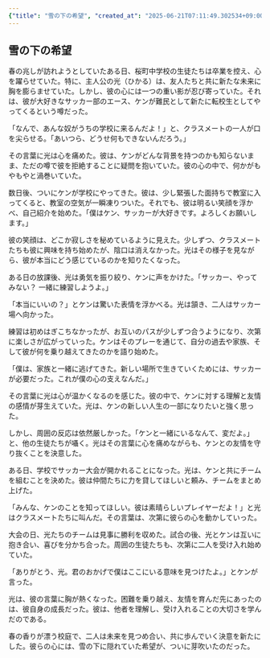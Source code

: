 ```yaml
---
{"title": "雪の下の希望", "created_at": "2025-06-21T07:11:49.302534+09:00"}
---
```


## 雪の下の希望

春の兆しが訪れようとしていたある日、桜町中学校の生徒たちは卒業を控え、心を躍らせていた。特に、主人公の光（ひかる）は、友人たちと共に新たな未来に胸を膨らませていた。しかし、彼の心には一つの重い影が忍び寄っていた。それは、彼が大好きなサッカー部のエース、ケンが難民として新たに転校生としてやってくるという噂だった。

「なんで、あんな奴がうちの学校に来るんだよ！」と、クラスメートの一人が口を尖らせる。「あいつら、どうせ何もできないんだろう。」

その言葉に光は心を痛めた。彼は、ケンがどんな背景を持つのかも知らないまま、ただの噂で彼を拒絶することに疑問を抱いていた。彼の心の中で、何かがもやもやと渦巻いていた。

数日後、ついにケンが学校にやってきた。彼は、少し緊張した面持ちで教室に入ってくると、教室の空気が一瞬凍りついた。それでも、彼は明るい笑顔を浮かべ、自己紹介を始めた。「僕はケン、サッカーが大好きです。よろしくお願いします。」

彼の笑顔は、どこか寂しさを秘めているように見えた。少しずつ、クラスメートたちも彼に興味を持ち始めたが、陰口は消えなかった。光はその様子を見ながら、彼が本当にどう感じているのかを知りたくなった。

ある日の放課後、光は勇気を振り絞り、ケンに声をかけた。「サッカー、やってみない？ 一緒に練習しようよ。」

「本当にいいの？」とケンは驚いた表情を浮かべる。光は頷き、二人はサッカー場へ向かった。

練習は初めはぎこちなかったが、お互いのパスが少しずつ合うようになり、次第に楽しさが広がっていった。ケンはそのプレーを通じて、自分の過去や家族、そして彼が何を乗り越えてきたのかを語り始めた。

「僕は、家族と一緒に逃げてきた。新しい場所で生きていくためには、サッカーが必要だった。これが僕の心の支えなんだ。」

その言葉に光は心が温かくなるのを感じた。彼の中で、ケンに対する理解と友情の感情が芽生えていた。光は、ケンの新しい人生の一部になりたいと強く思った。

しかし、周囲の反応は依然厳しかった。「ケンと一緒にいるなんて、変だよ。」と、他の生徒たちが囁く。光はその言葉に心を痛めながらも、ケンとの友情を守り抜くことを決意した。

ある日、学校でサッカー大会が開かれることになった。光は、ケンと共にチームを組むことを決めた。彼は仲間たちに力を貸してほしいと頼み、チームをまとめ上げた。

「みんな、ケンのことを知ってほしい。彼は素晴らしいプレイヤーだよ！」と光はクラスメートたちに叫んだ。その言葉は、次第に彼らの心を動かしていった。

大会の日、光たちのチームは見事に勝利を収めた。試合の後、光とケンは互いに抱き合い、喜びを分かち合った。周囲の生徒たちも、次第に二人を受け入れ始めていた。

「ありがとう、光。君のおかげで僕はここにいる意味を見つけたよ。」とケンが言った。

光は、彼の言葉に胸が熱くなった。困難を乗り越え、友情を育んだ先にあったのは、彼自身の成長だった。彼は、他者を理解し、受け入れることの大切さを学んだのである。

春の香りが漂う校庭で、二人は未来を見つめ合い、共に歩んでいく決意を新たにした。彼らの心には、雪の下に隠れていた希望が、ついに芽吹いたのだった。
